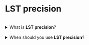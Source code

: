 # **LST precision** 
<br>
<details>
  <summary>What is <b>LST precision</b>?</summary>

  LSTprecision delivers exceptional satellite-based land surface temperature sensitivity and details, enabling accurate absolute temperature measurements. It is designed for precise thermal data, making it ideally suited for urban, vegetation, and industrial analyses with new levels of coverage, detail, and accuracy.  LSTprecision also delivers co-registered accurate surface reflectance measurements across ten visible and near-infrared bands. This enables for example the generation of true-color imagery and the calculation of key vegetation indices providing complementary information for more robust temperature analyses. 
  <br> </br>
  
</details>
<br> 

<details>
  <summary>When should you use <b>LST precision</b>?</summary> 
  
  1. Protect high-value assets: Get asset-level insights with accurate thermal data, not just rough indices or proxies. 

</details>




